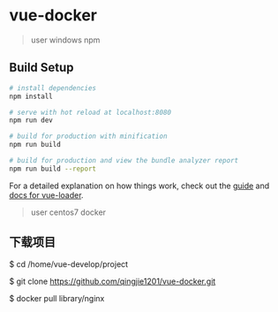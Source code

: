 # vue-docker

> user windows npm

## Build Setup

``` bash
# install dependencies
npm install

# serve with hot reload at localhost:8080
npm run dev

# build for production with minification
npm run build

# build for production and view the bundle analyzer report
npm run build --report
```

For a detailed explanation on how things work, check out the [guide](http://vuejs-templates.github.io/webpack/) and [docs for vue-loader](http://vuejs.github.io/vue-loader).

> user centos7 docker

## 下载项目

$ cd /home/vue-develop/project

$ git clone https://github.com/qingjie1201/vue-docker.git

$ docker pull library/nginx
